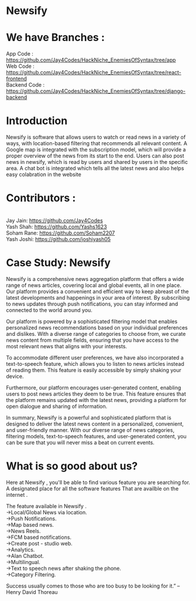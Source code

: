 # Newsify

# We have Branches :
App Code : https://github.com/Jay4Codes/HackNiche_EnemiesOfSyntax/tree/app
<br />Web Code : https://github.com/Jay4Codes/HackNiche_EnemiesOfSyntax/tree/react-frontend
<br />Backend Code : https://github.com/Jay4Codes/HackNiche_EnemiesOfSyntax/tree/django-backend 

# Introduction

 Newsify is software that allows users to watch or read news in a variety of ways, with location-based filtering that recommends all relevant content. A Google map is integrated with the subscription model, which will provide a proper overview of the news from its start to the end. Users can also post news in newsify, which is read by users and shared by users in the specific area. A chat bot is integrated which tells all the latest news and also helps easy colabration in the website

# Contributors :
<br />Jay Jain: https://github.com/Jay4Codes
<br />Yash Shah: https://github.com/Yashs1623
<br />Soham Rane: https://github.com/Soham2207
<br />Yash Joshi: https://github.com/joshiyash05


# Case Study: Newsify

Newsify is a comprehensive news aggregation platform that offers a wide range of news articles, covering local and global events, all in one place. Our platform provides a convenient and efficient way to keep abreast of the latest developments and happenings in your area of interest. By subscribing to news updates through push notifications, you can stay informed and connected to the world around you.

Our platform is powered by a sophisticated filtering model that enables personalized news recommendations based on your individual preferences and dislikes. With a diverse range of categories to choose from, we curate news content from multiple fields, ensuring that you have access to the most relevant news that aligns with your interests.

To accommodate different user preferences, we have also incorporated a text-to-speech feature, which allows you to listen to news articles instead of reading them. This feature is easily accessible by simply shaking your device.

Furthermore, our platform encourages user-generated content, enabling users to post news articles they deem to be true. This feature ensures that the platform remains updated with the latest news, providing a platform for open dialogue and sharing of information.

In summary, Newsify is a powerful and sophisticated platform that is designed to deliver the latest news content in a personalized, convenient, and user-friendly manner. With our diverse range of news categories, filtering models, text-to-speech features, and user-generated content, you can be sure that you will never miss a beat on current events. 

# What is so good about us?

Here at Newsify , you'll be able to find various feature you are searching for. A designated place for all the software features That are availble on the internet .

The feature available in Newsify .
<br /> ->Local/Global News via location.
<br /> ->Push Notifications.
<br /> ->Map based news. 
<br /> ->News Reels.
<br /> ->FCM based notifications.
<br /> ->Create post - studio web.
<br /> ->Analytics.
<br /> ->Alan Chatbot.
<br /> ->Multilingual.
<br /> ->Text to speech news after shaking the phone.
<br /> ->Category Filtering.


Success usually comes to those who are too busy to be looking for it.” – Henry David Thoreau
